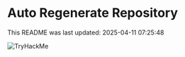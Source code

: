 # Auto Regenerate Repository

This README was last updated: 2025-04-11 07:25:48

 ![TryHackMe](https://tryhackme.com/badge/533634)